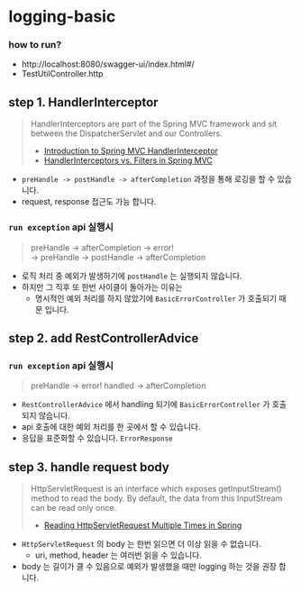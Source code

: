 # logging-basic

### how to run?

- http://localhost:8080/swagger-ui/index.html#/
- TestUtilController.http

## step 1. HandlerInterceptor

> HandlerInterceptors are part of the Spring MVC framework and sit between the DispatcherServlet and our Controllers.
>
> - [Introduction to Spring MVC HandlerInterceptor](https://www.baeldung.com/spring-mvc-handlerinterceptor)
> - [HandlerInterceptors vs. Filters in Spring MVC](https://www.baeldung.com/spring-mvc-handlerinterceptor-vs-filter)

- `preHandle -> postHandle -> afterCompletion` 과정을 통해 로깅을 할 수 있습니다.
- request, response 접근도 가능 합니다.

### `run exception` api 실행시

> preHandle -> afterCompletion -> error!  
> -> preHandle -> postHandle -> afterCompletion

- 로직 처리 중 예외가 발생하기에 `postHandle` 는 실행되지 않습니다.
- 하지만 그 직후 또 한번 사이클이 돌아가는 이유는
    - 명시적인 예외 처리를 하지 않았기에 `BasicErrorController` 가 호출되기 때문 입니다.

## step 2. add RestControllerAdvice

### `run exception` api 실행시

> preHandle -> error! handled -> afterCompletion

- `RestControllerAdvice` 에서 handling 되기에 `BasicErrorController` 가 호출되지 않습니다.
- api 호출에 대한 예외 처리를 한 곳에서 할 수 있습니다.
- 응답을 표준화할 수 있습니다. `ErrorResponse` 

## step 3. handle request body

> HttpServletRequest is an interface which exposes getInputStream()  method to read the body. By default, the data from
> this InputStream can be read only once.
> - [Reading HttpServletRequest Multiple Times in Spring](https://www.baeldung.com/spring-reading-httpservletrequest-multiple-times)

- `HttpServletRequest` 의 body 는 한번 읽으면 더 이상 읽을 수 없습니다.
  - uri, method, header 는 여러번 읽을 수 있습니다.
- body 는 길이가 클 수 있음으로 예외가 발생했을 때만 logging 하는 것을 권장 합니다.
